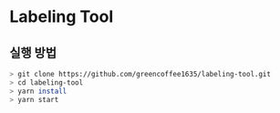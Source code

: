 # Labeling Tool

## 실행 방법

```bash
> git clone https://github.com/greencoffee1635/labeling-tool.git
> cd labeling-tool
> yarn install
> yarn start
```
